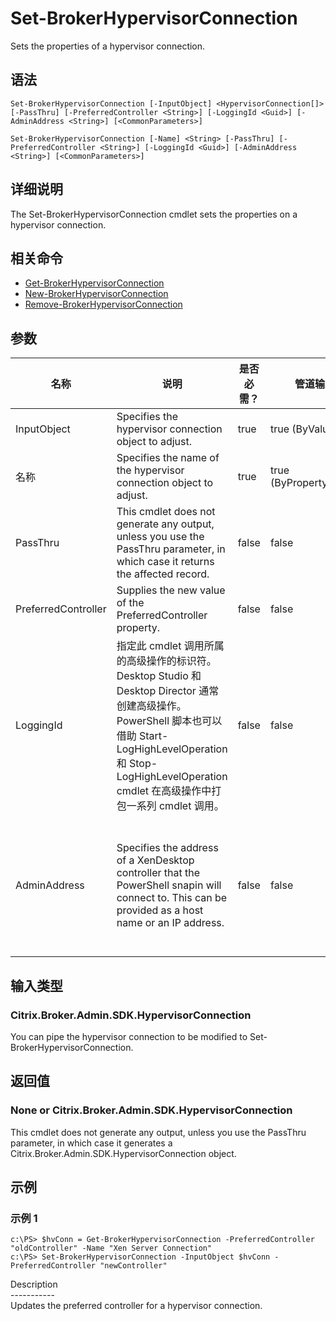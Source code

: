 # Set-BrokerHypervisorConnection

Sets the properties of a hypervisor connection.

## 语法

    Set-BrokerHypervisorConnection [-InputObject] <HypervisorConnection[]> [-PassThru] [-PreferredController <String>] [-LoggingId <Guid>] [-AdminAddress <String>] [<CommonParameters>]
    
    Set-BrokerHypervisorConnection [-Name] <String> [-PassThru] [-PreferredController <String>] [-LoggingId <Guid>] [-AdminAddress <String>] [<CommonParameters>]
    

## 详细说明

The Set-BrokerHypervisorConnection cmdlet sets the properties on a hypervisor connection.

## 相关命令

- [Get-BrokerHypervisorConnection](Get-BrokerHypervisorConnection.html)
- [New-BrokerHypervisorConnection](New-BrokerHypervisorConnection.html)
- [Remove-BrokerHypervisorConnection](Remove-BrokerHypervisorConnection.html)

## 参数

| 名称                  | 说明                                                                                                                                                                              | 是否必需？ | 管道输入                  | 默认值                                                                                    |
| ------------------- | ------------------------------------------------------------------------------------------------------------------------------------------------------------------------------- | ----- | --------------------- | -------------------------------------------------------------------------------------- |
| InputObject         | Specifies the hypervisor connection object to adjust.                                                                                                                           | true  | true (ByValue)        |                                                                                        |
| 名称                  | Specifies the name of the hypervisor connection object to adjust.                                                                                                               | true  | true (ByPropertyName) |                                                                                        |
| PassThru            | This cmdlet does not generate any output, unless you use the PassThru parameter, in which case it returns the affected record.                                                  | false | false                 | False                                                                                  |
| PreferredController | Supplies the new value of the PreferredController property.                                                                                                                     | false | false                 |                                                                                        |
| LoggingId           | 指定此 cmdlet 调用所属的高级操作的标识符。 Desktop Studio 和 Desktop Director 通常创建高级操作。 PowerShell 脚本也可以借助 Start-LogHighLevelOperation 和 Stop-LogHighLevelOperation cmdlet 在高级操作中打包一系列 cmdlet 调用。 | false | false                 |                                                                                        |
| AdminAddress        | Specifies the address of a XenDesktop controller that the PowerShell snapin will connect to. This can be provided as a host name or an IP address.                              | false | false                 | Localhost. Once a value is provided by any cmdlet, this value will become the default. |

## 输入类型

### Citrix.Broker.Admin.SDK.HypervisorConnection

You can pipe the hypervisor connection to be modified to Set-BrokerHypervisorConnection.

## 返回值

### None or Citrix.Broker.Admin.SDK.HypervisorConnection

This cmdlet does not generate any output, unless you use the PassThru parameter, in which case it generates a Citrix.Broker.Admin.SDK.HypervisorConnection object.

## 示例

### 示例 1

    c:\PS> $hvConn = Get-BrokerHypervisorConnection -PreferredController "oldController" -Name "Xen Server Connection"
    c:\PS> Set-BrokerHypervisorConnection -InputObject $hvConn -PreferredController "newController"
    

Description  
\---\---\-----  
Updates the preferred controller for a hypervisor connection.